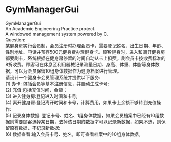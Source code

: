 # GymManagerGui
GymManagerGui  
An Academic Engineering Practice project.  
A windowed management system powered by C.  
Question:  
某健身房实行会员制，会员注册时办理会员卡，需要登记姓名、出生日期、年龄、性别地址、电话并预存500元健身费办理健身卡。顾客健身时，进入和离开健身房都要刷卡，系统根据在健身房停留的时间自动从卡上扣费，刷会员卡按收费标准的8折收费。顾客可在休息区利用器械记录测量日期、身高、体重、体脂等身体数据，可以为会员保留10组身体数据作为健身档案进行管理。  
请设计一个健身卡会员管理系统并提供以下服务:  
(1) 办卡: 包括会员等基本注册信息，并自动生成卡号;  
(2) 充值:包括充值时间，金额；  
(3) 进入健身房:登记进入时间和卡号;  
(4) 离开健身房:登记离开时间和卡号，计算费用，如果卡上余额不够转到充值操作:  
(5) 记录身体数据: 登记卡号、姓名、1组身体数据，如果会员档案中已经有10组数据则需要顾客选择某日期，去掉该日期的数据才可以记录新数据，如果不选，则保留原有数据，不记录新数据:  
(6) 数据查看:输入会员卡号、姓名，即可查看档案中的10组身体数据。  
